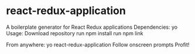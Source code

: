 # react-redux-application
A boilerplate generator for React Redux applications
Dependencies: yo
Usage:
Download repository
run npm install
run npm link

From anywhere: yo react-redux-application
Follow onscreen prompts
Profit!
